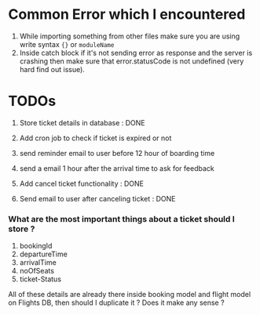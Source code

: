# Common Error which I encountered
1. While importing something from other files make sure you are using write syntax `{}` or `moduleName` 
2. Inside catch block if it's not sending error as response and the server is crashing then make sure that error.statusCode is not undefined (very hard find out issue).

# TODOs
1. Store ticket details in database : DONE

2. Add cron job to check if ticket is expired or not
3. send reminder email to user before 12 hour of boarding time  
4. send a email 1 hour after the arrival time to ask for feedback

5. Add cancel ticket functionality  : DONE
6. Send email to user after canceling ticket : DONE

### What are the most important things about a ticket should I store ?
1) bookingId 
2) departureTime
3) arrivalTime
4) noOfSeats
5) ticket-Status

All of these details are already there inside booking model and flight model on Flights DB, then should I duplicate it ? Does it make any sense ? 